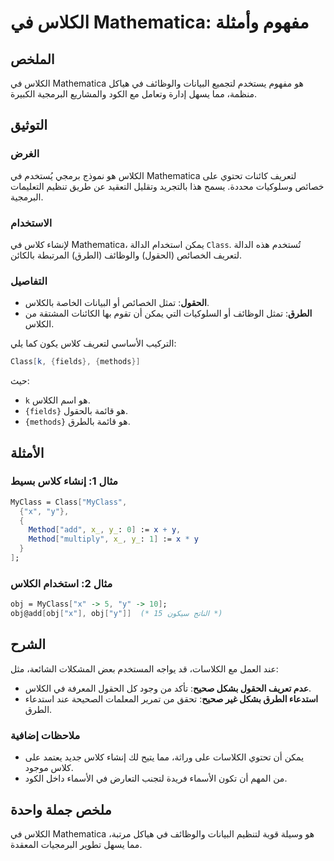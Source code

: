 <!--
Meta Description: # الكلاس في Mathematica: مفهوم وأمثلة ## الملخص الكلاس في Mathematica هو مفهوم يستخدم لتجميع البيانات والوظائف في هياكل منظمة، مما يسهل إدارة وتعامل م...
Meta Keywords: الكلاس, mathematica, كلاس, الحقول, الطرق
-->

# الكلاس في Mathematica: مفهوم وأمثلة

## الملخص
الكلاس في Mathematica هو مفهوم يستخدم لتجميع البيانات والوظائف في هياكل منظمة، مما يسهل إدارة وتعامل مع الكود والمشاريع البرمجية الكبيرة.

## التوثيق
### الغرض
الكلاس هو نموذج برمجي يُستخدم في Mathematica لتعريف كائنات تحتوي على خصائص وسلوكيات محددة. يسمح هذا بالتجريد وتقليل التعقيد عن طريق تنظيم التعليمات البرمجية.

### الاستخدام
لإنشاء كلاس في Mathematica، يمكن استخدام الدالة `Class`. تُستخدم هذه الدالة لتعريف الخصائص (الحقول) والوظائف (الطرق) المرتبطة بالكائن.

### التفاصيل
- **الحقول**: تمثل الخصائص أو البيانات الخاصة بالكلاس.
- **الطرق**: تمثل الوظائف أو السلوكيات التي يمكن أن تقوم بها الكائنات المشتقة من الكلاس.

التركيب الأساسي لتعريف كلاس يكون كما يلي:
```mathematica
Class[k, {fields}, {methods}]
```
حيث:
- `k` هو اسم الكلاس.
- `{fields}` هو قائمة بالحقول.
- `{methods}` هو قائمة بالطرق.

## الأمثلة
### مثال 1: إنشاء كلاس بسيط
```mathematica
MyClass = Class["MyClass", 
  {"x", "y"},
  {
    Method["add", x_, y_: 0] := x + y,
    Method["multiply", x_, y_: 1] := x * y
  }
];
```
### مثال 2: استخدام الكلاس
```mathematica
obj = MyClass["x" -> 5, "y" -> 10];
obj@add[obj["x"], obj["y"]]  (* الناتج سيكون 15 *)
```

## الشرح
عند العمل مع الكلاسات، قد يواجه المستخدم بعض المشكلات الشائعة، مثل:
- **عدم تعريف الحقول بشكل صحيح**: تأكد من وجود كل الحقول المعرفة في الكلاس.
- **استدعاء الطرق بشكل غير صحيح**: تحقق من تمرير المعلمات الصحيحة عند استدعاء الطرق.

### ملاحظات إضافية
- يمكن أن تحتوي الكلاسات على وراثة، مما يتيح لك إنشاء كلاس جديد يعتمد على كلاس موجود.
- من المهم أن تكون الأسماء فريدة لتجنب التعارض في الأسماء داخل الكود.

## ملخص جملة واحدة
الكلاس في Mathematica هو وسيلة قوية لتنظيم البيانات والوظائف في هياكل مرتبة، مما يسهل تطوير البرمجيات المعقدة.